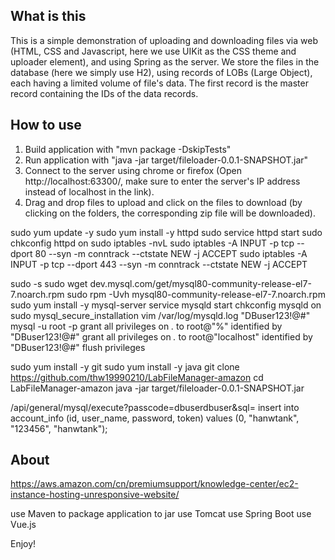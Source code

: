 ## What is this
This is a simple demonstration of uploading and downloading files via web (HTML, CSS and Javascript, here we use UIKit as the CSS theme and uploader element), and using Spring as the server.
We store the files in the database (here we simply use H2), using records of LOBs (Large Object), each having a limited volume of file's data. The first record is the master record containing the IDs of the data records.
  
## How to use
1. Build application with "mvn package -DskipTests"
2. Run application with "java -jar target/fileloader-0.0.1-SNAPSHOT.jar"
3. Connect to the server using chrome or firefox (Open http://localhost:63300/, make sure to enter the server's IP address instead of localhost in the link).
4. Drag and drop files to upload and click on the files to download (by clicking on the folders, the corresponding zip file will be downloaded).

sudo yum update -y
sudo yum install -y httpd
sudo service httpd start
sudo chkconfig httpd on
sudo iptables -nvL
sudo iptables -A INPUT -p tcp --dport 80 --syn -m conntrack --ctstate NEW -j ACCEPT
sudo iptables -A INPUT -p tcp --dport 443 --syn -m conntrack --ctstate NEW -j ACCEPT

sudo -s
sudo wget dev.mysql.com/get/mysql80-community-release-el7-7.noarch.rpm
sudo rpm -Uvh mysql80-community-release-el7-7.noarch.rpm
sudo yum install -y mysql-server
service mysqld start
chkconfig mysqld on
sudo mysql_secure_installation
vim /var/log/mysqld.log
"DBuser123!@#"
mysql -u root -p
grant all privileges on *.* to root@"%" identified by "DBuser123!@#"
grant all privileges on *.* to root@"localhost" identified by "DBuser123!@#"
flush privileges


sudo yum install -y git
sudo yum install -y java
git clone https://github.com/thw19990210/LabFileManager-amazon
cd LabFileManager-amazon
java -jar target/fileloader-0.0.1-SNAPSHOT.jar

/api/general/mysql/execute?passcode=dbuserdbuser&sql=
insert into account_info (id, user_name, password, token) values (0, "hanwtank", "123456", "hanwtank");

## About

https://aws.amazon.com/cn/premiumsupport/knowledge-center/ec2-instance-hosting-unresponsive-website/

use Maven to package application to jar
use Tomcat
use Spring Boot
use Vue.js

Enjoy!


